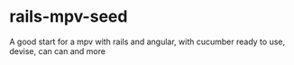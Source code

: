 rails-mpv-seed
==============

A good start for a mpv with rails and angular, with cucumber ready to use, devise, can can and more
